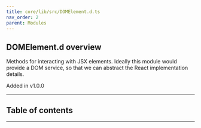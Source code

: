 ```yaml
---
title: core/lib/src/DOMElement.d.ts
nav_order: 2
parent: Modules
---
```


## DOMElement.d overview

Methods for interacting with JSX elements. Ideally this module would provide
a DOM service, so that we can abstract the React implementation details.

Added in v1.0.0

---

<h2 class="text-delta">Table of contents</h2>

---
